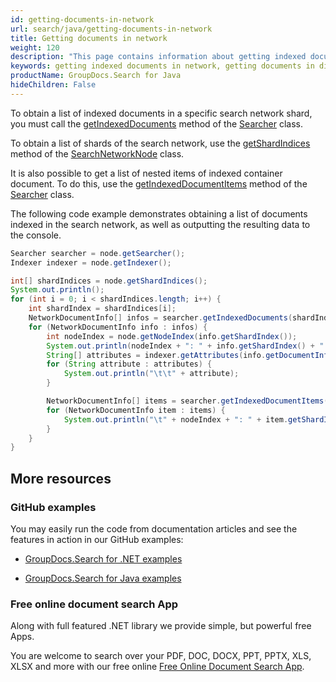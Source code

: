 ```yaml
---
id: getting-documents-in-network
url: search/java/getting-documents-in-network
title: Getting documents in network
weight: 120
description: "This page contains information about getting indexed documents in the search network."
keywords: getting indexed documents in network, getting documents in distributed index, getting documents in search network, getting document list in search network
productName: GroupDocs.Search for Java
hideChildren: False
---
```

To obtain a list of indexed documents in a specific search network shard, you must call the [getIndexedDocuments](https://reference.groupdocs.com/search/java/com.groupdocs.search.scaling/searcher/#getIndexedDocuments-int-) method of the [Searcher](https://reference.groupdocs.com/search/java/com.groupdocs.search.scaling/searcher/) class.

To obtain a list of shards of the search network, use the [getShardIndices](https://reference.groupdocs.com/search/java/com.groupdocs.search.scaling/searchnetworknode/#getShardIndices--) method of the [SearchNetworkNode](https://reference.groupdocs.com/search/java/com.groupdocs.search.scaling/searchnetworknode/) class.

It is also possible to get a list of nested items of indexed container document. To do this, use the [getIndexedDocumentItems](https://reference.groupdocs.com/search/java/com.groupdocs.search.scaling/searcher/#getIndexedDocumentItems-com.groupdocs.search.scaling.results.NetworkDocumentInfo-) method of the [Searcher](https://reference.groupdocs.com/search/java/com.groupdocs.search.scaling/searcher/) class.

The following code example demonstrates obtaining a list of documents indexed in the search network, as well as outputting the resulting data to the console.

```java
Searcher searcher = node.getSearcher();
Indexer indexer = node.getIndexer();

int[] shardIndices = node.getShardIndices();
System.out.println();
for (int i = 0; i < shardIndices.length; i++) {
    int shardIndex = shardIndices[i];
    NetworkDocumentInfo[] infos = searcher.getIndexedDocuments(shardIndex);
    for (NetworkDocumentInfo info : infos) {
        int nodeIndex = node.getNodeIndex(info.getShardIndex());
        System.out.println(nodeIndex + ": " + info.getShardIndex() + ": " + info.getDocumentInfo().getFilePath());
        String[] attributes = indexer.getAttributes(info.getDocumentInfo().getFilePath());
        for (String attribute : attributes) {
            System.out.println("\t\t" + attribute);
        }

        NetworkDocumentInfo[] items = searcher.getIndexedDocumentItems(info);
        for (NetworkDocumentInfo item : items) {
            System.out.println("\t" + nodeIndex + ": " + item.getShardIndex() + ": " + item.getDocumentInfo().toString());
        }
    }
}
```

## More resources

### GitHub examples

You may easily run the code from documentation articles and see the features in action in our GitHub examples:

*   [GroupDocs.Search for .NET examples](https://github.com/groupdocs-search/GroupDocs.Search-for-.NET)

*   [GroupDocs.Search for Java examples](https://github.com/groupdocs-search/GroupDocs.Search-for-Java)


### Free online document search App

Along with full featured .NET library we provide simple, but powerful free Apps.

You are welcome to search over your PDF, DOC, DOCX, PPT, PPTX, XLS, XLSX and more with our free online [Free Online Document Search App](https://products.groupdocs.app/search).

